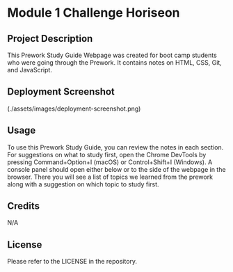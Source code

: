 # Module 1 Challenge Horiseon

## Project Description

This Prework Study Guide Webpage was created for boot camp students who were going through the Prework. It contains notes on HTML, CSS, Git, and JavaScript.

## Deployment Screenshot

(./assets/images/deployment-screenshot.png)

## Usage

To use this Prework Study Guide, you can review the notes in each section. For suggestions on what to study first, open the Chrome DevTools by pressing Command+Option+I (macOS) or Control+Shift+I (Windows). A console panel should open either below or to the side of the webpage in the browser. There you will see a list of topics we learned from the prework along with a suggestion on which topic to study first.

## Credits

N/A

## License

Please refer to the LICENSE in the repository.
